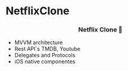 # NetflixClone

<h3 align="center">
Netflix Clone </a> 👋
</h3>

- MVVM architecture
- Rest API`s TMDB, Youtube
- Delegates and Protocols
- iOS native componentes
